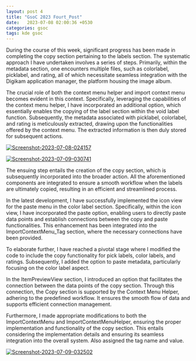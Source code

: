 ```yaml
---
layout: post 4
title: "GsoC 2023 Fourt_Post"
date:   2023-07-08 02:00:36 +0530
categories: gsoc
tags: kde gsoc
---
```

During the course of this week, significant progress has been made in completing the copy section pertaining to the labels section.
The systematic approach I have undertaken involves a series of steps. Primarily, within the metadata section, one encounters multiple
files, such as colorlabel, picklabel, and rating, all of which necessitate seamless integration with the Digikam application manager,
the platform housing the image album.

The crucial role of both the context menu helper and import context menu becomes evident in this context. Specifically, leveraging the
capabilities of the context menu helper, I have incorporated an additional option, which essentially enables the copying of the label 
section within the void label function. Subsequently, the metadata associated with picklabel, colorlabel, and rating is meticulously extracted,
drawing upon the functionalities offered by the context menu. The extracted information is then duly stored for subsequent actions.

<a href="https://ibb.co/qCtPRtB"><img src="https://i.ibb.co/Nr8HL8x/Screenshot-2023-07-08-024157.png" alt="Screenshot-2023-07-08-024157" border="0"></a>

<a href="https://ibb.co/SKHg1H0"><img src="https://i.ibb.co/xMwbcwG/Screenshot-2023-07-09-030741.png" alt="Screenshot-2023-07-09-030741" border="0"></a>

The ensuing step entails the creation of the copy section, which is subsequently incorporated into the broader action. All the aforementioned
components are integrated to ensure a smooth workflow when the labels are ultimately copied, resulting in an efficient and streamlined process.

In the latest development, I have successfully implemented the icon view for the paste menu in the color label section. Specifically, within the icon view,
I have incorporated the paste option, enabling users to directly paste data points and establish connections between the copy and paste functionalities.
This enhancement has been integrated into the ImportContextMenu_Tag section, where the necessary connections have been provided.

To elaborate further, I have reached a pivotal stage where I modified the code to include the copy functionality for pick labels, color labels, and ratings.
Subsequently, I added the option to paste metadata, particularly focusing on the color label aspect.

In the ItemPreviewView section, I introduced an option that facilitates the connection between the data points of the copy section. Through this connection,
the Copy section is supported by the Context Menu Helper, adhering to the predefined workflow. It ensures the smooth flow of data and supports efficient
connection management.

Furthermore, I made appropriate modifications to both the ImportContextMenu and ImportContextMenuHelper, ensuring the proper implementation and functionality of
the copy section. This entails considering the implementation details and ensuring its seamless integration into the overall system. Also assigned the tag name
and value.

<a href="https://ibb.co/Svy31hQ"><img src="https://i.ibb.co/zfx4Ly8/Screenshot-2023-07-09-032502.png" alt="Screenshot-2023-07-09-032502" border="0"></a>
